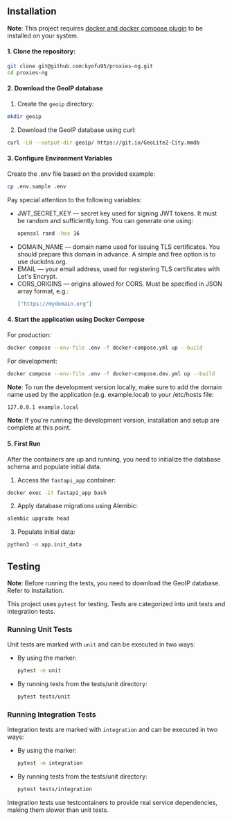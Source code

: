 ## Installation

**Note**: This project requires [docker and docker compose plugin](https://www.docker.com/get-started/) to be installed on your system.

#### 1. Clone the repository:
   ```sh
   git clone git@github.com:kyofu95/proxies-ng.git
   cd proxies-ng
   ```
#### 2. Download the GeoIP database
1. Create the `geoip` directory:
  ```sh
  mkdir geoip
  ```
2. Download the GeoIP database using curl:
  ```sh
  curl -LO --output-dir geoip/ https://git.io/GeoLite2-City.mmdb
  ```
#### 3. Configure Environment Variables
Create the .env file based on the provided example:
```sh
cp .env.sample .env
```
Pay special attention to the following variables:
- JWT_SECRET_KEY — secret key used for signing JWT tokens. It must be random and sufficiently long. You can generate one using:
  ```sh
  openssl rand -hex 16
  ```
- DOMAIN_NAME — domain name used for issuing TLS certificates. You should prepare this domain in advance. A simple and free option is to use duckdns.org.
- EMAIL — your email address, used for registering TLS certificates with Let's Encrypt.
- CORS_ORIGINS — origins allowed for CORS. Must be specified in JSON array format, e.g.:
   ```json
   ["https://mydomain.org"]
   ```
#### 4. Start the application using Docker Compose
For production:
```sh
docker compose --env-file .env -f docker-compose.yml up --build
```
For development:
```sh
docker compose --env-file .env -f docker-compose.dev.yml up --build 
```
**Note**: To run the development version locally, make sure to add the domain name used by the application (e.g. example.local) to your /etc/hosts file:
 ```sh
 127.0.0.1 example.local
 ```
**Note**: If you're running the development version, installation and setup are complete at this point.

#### 5. First Run
After the containers are up and running, you need to initialize the database schema and populate initial data.

1. Access the `fastapi_app` container:
```sh
docker exec -it fastapi_app bash
```
2. Apply database migrations using Alembic:
```sh
alembic upgrade head
```
3. Populate initial data:
```sh
python3 -m app.init_data
```

## Testing
**Note**: Before running the tests, you need to download the GeoIP database. Refer to Installation.

This project uses `pytest` for testing. Tests are categorized into unit tests and integration tests.

### Running Unit Tests
Unit tests are marked with `unit` and can be executed in two ways:
- By using the marker:
  ```sh
  pytest -m unit
  ```
- By running tests from the tests/unit directory:
  ```sh
  pytest tests/unit
  ```

### Running Integration Tests
Integration tests are marked with `integration` and can be executed in two ways:
- By using the marker:
  ```sh
  pytest -m integration
  ```
- By running tests from the tests/unit directory:
  ```sh
  pytest tests/integration
  ```
Integration tests use testcontainers to provide real service dependencies, making them slower than unit tests.

